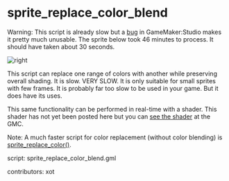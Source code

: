 sprite_replace_color_blend
==========================

Warning: This script is already slow but a [bug] in GameMaker:Studio
makes it pretty much unusable. The sprite below took 46 minutes to
process. It should have taken about 30 seconds.

[bug]: http://bugs.yoyogames.com/view.php?id=15778

![right](/images/sprite_replace_color_blend.gif "sprite_replace_color_blend()")

This script can replace one range of colors with another while preserving
overall shading. It is slow. VERY SLOW. It is only suitable for small
sprites with few frames. It is probably far too slow to be used in your
game. But it does have its uses.

This same functionality can be performed in real-time with a shader.
This shader has not yet been posted here but you can [see the shader]
at the GMC.

[see the shader]: https://web.archive.org/web/20191217103122/https://gmc.yoyogames.com/index.php?showtopic=589348

Note: A much faster script for color replacement (without color blending)
is [sprite_replace_color()](/script/sprite_replace_color).

script: sprite_replace_color_blend.gml

contributors: xot
